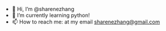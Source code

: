 - 👋 Hi, I’m @sharenezhang
- 🌱 I’m currently learning python!
- 📫 How to reach me: at my email sharenezhang@gmail.com
<!---
sharenezhang/sharenezhang is a ✨ special ✨ repository because its `README.md` (this file) appears on your GitHub profile.
You can click the Preview link to take a look at your changes.
--->
